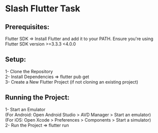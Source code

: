 # Slash Flutter Task

## Prerequisites:
Flutter SDK => Install Flutter and add it to your PATH. Ensure you're using Flutter SDK version >=3.3.3 <4.0.0

## Setup:
1- Clone the Repository <br>
2- Install Dependencies => flutter pub get <br>
3- Create a New Flutter Project (if not cloning an existing project)

## Running the Project:
1- Start an Emulator <br>
(For Android: Open Android Studio > AVD Manager > Start an emulator) <br>
(For iOS: Open Xcode > Preferences > Components > Start a simulator) <br>
2- Run the Project => flutter run
